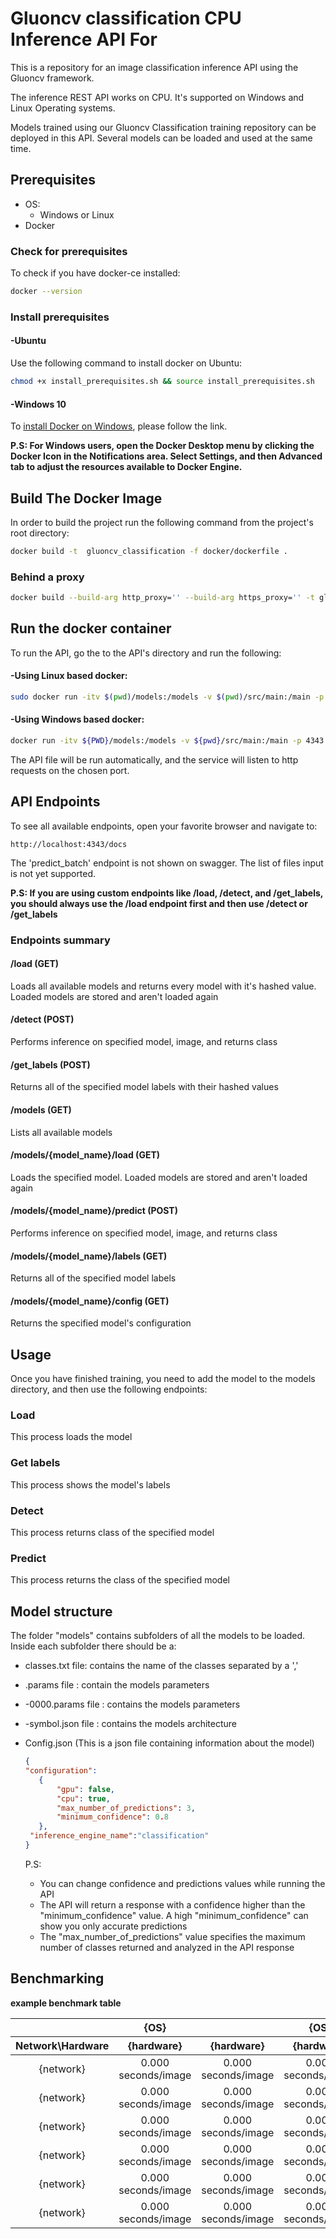 # Gluoncv classification CPU Inference API For

This is a repository for an image classification inference API using the Gluoncv framework.

The inference REST API works on CPU. It's supported on Windows and Linux Operating systems.

Models trained using our Gluoncv Classification training  repository can be deployed in this API. Several models can be loaded and used at the same time.

## Prerequisites

- OS:
  - Windows or Linux
- Docker

### Check for prerequisites

To check if you have docker-ce installed:

```sh
docker --version
```

### Install prerequisites

#### -Ubuntu

Use the following command to install docker on Ubuntu:

```sh
chmod +x install_prerequisites.sh && source install_prerequisites.sh
```

#### -Windows 10

To [install Docker on Windows](https://docs.docker.com/docker-for-windows/install/), please follow the link.

**P.S: For Windows users, open the Docker Desktop menu by clicking the Docker Icon in the Notifications area. Select Settings, and then Advanced tab to adjust the resources available to Docker Engine.**

## Build The Docker Image

In order to build the project run the following command from the project's root directory:    

```sh
docker build -t  gluoncv_classification -f docker/dockerfile .
```

### Behind a proxy

```sh
docker build --build-arg http_proxy='' --build-arg https_proxy='' -t gluoncv_classification -f ./docker/dockerfile .
```

## Run the docker container

To run the API, go the to the API's directory and run the following:

#### -Using Linux based docker:

```sh
sudo docker run -itv $(pwd)/models:/models -v $(pwd)/src/main:/main -p 4343:4343 gluoncv_classification
```

#### -Using Windows based docker:

```sh
docker run -itv ${PWD}/models:/models -v ${pwd}/src/main:/main -p 4343:4343 gluoncv_classification
```

The API file will be run automatically, and the service will listen to http requests on the chosen port.

## API Endpoints

To see all available endpoints, open your favorite browser and navigate to:

```
http://localhost:4343/docs
```
The 'predict_batch' endpoint is not shown on swagger. The list of files input is not yet supported.

**P.S: If you are using custom endpoints like /load, /detect, and /get_labels, you should always use the /load endpoint first and then use /detect or /get_labels**

### Endpoints summary

#### /load (GET)

Loads all available models and returns every model with it's hashed value. Loaded models are stored and aren't loaded again

#### /detect (POST)

Performs inference on specified model, image, and returns class

#### /get_labels (POST)

Returns all of the specified model labels with their hashed values

#### /models (GET)

Lists all available models

#### /models/{model_name}/load (GET)

Loads the specified model. Loaded models are stored and aren't loaded again

#### /models/{model_name}/predict (POST)

Performs inference on specified model, image, and returns class

#### /models/{model_name}/labels (GET)

Returns all of the specified model labels

#### /models/{model_name}/config (GET)

Returns the specified model's configuration



## Usage

Once you have finished training, you need to add the model to the models directory, and then use the following endpoints:

### Load

This process loads the model

### Get labels

This process shows the model's labels

### Detect

This process returns class of the specified model

### Predict 

This process returns the class of the specified model

## Model structure

The folder "models" contains subfolders of all the models to be loaded.
Inside each subfolder there should be a:

- classes.txt file: contains the name of the classes separated by a ','

- .params file : contain the models parameters

- -0000.params file : contains the models parameters

- -symbol.json file : contains the models architecture

- Config.json (This is a json file containing information about the model)

  ```json
  { 
  "configuration": 
     {
         "gpu": false,
         "cpu": true, 
         "max_number_of_predictions": 3, 
         "minimum_confidence": 0.8
     },
   "inference_engine_name":"classification" 
  }
  
  ```
    P.S:
    - You can change confidence and predictions values while running the API
    - The API will return a response with a confidence higher than the "minimum_confidence" value. A high "minimum_confidence" can show you only accurate predictions
    - The "max_number_of_predictions" value specifies the maximum number of classes returned and analyzed  in the API response
  

## Benchmarking

**example benchmark table**

<table>
    <thead align="center">
        <tr>
            <th></th>
            <th>{OS}</th>
            <th colspan=3>{OS}</th>
        </tr>
    </thead>
    <thead align="center">
        <tr>
            <th>Network\Hardware</th>
            <th>{hardware}</th>
            <th>{hardware}</th>
            <th>{hardware}</th>
            <th>{hardware}</th>
        </tr>
    </thead>
    <tbody align="center">
        <tr>
            <td>{network}</td>
            <td>0.000 seconds/image</td>
            <td>0.000 seconds/image</td>
            <td>0.000 seconds/image</td>
            <td>0.000 seconds/image</td>
        </tr>
        <tr>
            <td>{network}</td>
            <td>0.000 seconds/image</td>
            <td>0.000 seconds/image</td>
            <td>0.000 seconds/image</td>
            <td>0.000 seconds/image</td>
        </tr>
        <tr>
            <td>{network}</td>
            <td>0.000 seconds/image</td>
            <td>0.000 seconds/image</td>
            <td>0.000 seconds/image</td>
            <td>0.000 seconds/image</td>
        </tr>
        <tr>
            <td>{network}</td>
            <td>0.000 seconds/image</td>
            <td>0.000 seconds/image</td>
            <td>0.000 seconds/image</td>
            <td>0.000 seconds/image</td>
        </tr>
        <tr>
            <td>{network}</td>
            <td>0.000 seconds/image</td>
            <td>0.000 seconds/image</td>
            <td>0.000 seconds/image</td>
            <td>0.000 seconds/image</td>
        </tr>
        <tr>
            <td>{network}</td>
            <td>0.000 seconds/image</td>
            <td>0.000 seconds/image</td>
            <td>0.000 seconds/image</td>
            <td>0.000 seconds/image</td>
        </tr>
    </tbody>
</table>

